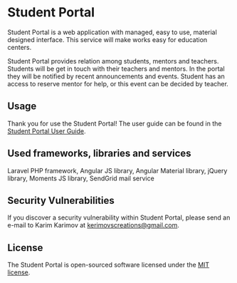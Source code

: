 # Student Portal

Student Portal is a web application with managed, easy to use, material designed interface. This service will make works easy for education centers.

Student Portal provides relation among students, mentors and teachers. Students will be get in touch with their teachers and mentors. In the portal they will be notified by recent announcements and events. Student has an access to reserve mentor for help, or this event can be decided by teacher.

## Usage

Thank you for use the Student Portal! The user guide can be found in the [Student Portal User Guide](https://drive.google.com/file/d/0B7zdFw2jJZjuTnBLTkFFc09oYms/view?usp=sharing).

## Used frameworks, libraries and services

Laravel PHP framework, Angular JS library, Angular Material library,  jQuery library, Moments JS library, SendGrid mail service

## Security Vulnerabilities

If you discover a security vulnerability within Student Portal, please send an e-mail to Karim Karimov at kerimovscreations@gmail.com.

## License

The Student Portal is open-sourced software licensed under the [MIT license](http://opensource.org/licenses/MIT).
